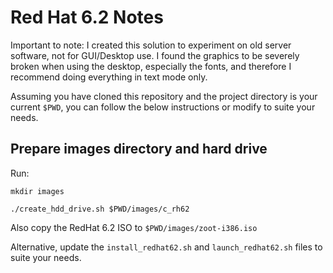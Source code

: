 # Red Hat 6.2 Notes

Important to note: I created this solution to experiment on old server software, not for GUI/Desktop use. I found the graphics to be severely broken when using the desktop, especially the fonts, and therefore I recommend doing everything in text mode only.

Assuming you have cloned this repository and the project directory is your current `$PWD`, you can follow the below instructions or modify to suite your needs.

## Prepare images directory and hard drive

Run:

```shell
mkdir images

./create_hdd_drive.sh $PWD/images/c_rh62
```

Also copy the RedHat 6.2 ISO to `$PWD/images/zoot-i386.iso`

Alternative, update the `install_redhat62.sh` and `launch_redhat62.sh` files to suite your needs.
